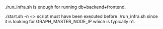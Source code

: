 ./run_infra.sh is enough for running db+backend+frontend.

./start.sh -n <> script must have been executed before ./run_infra.sh since
it is looking for GRAPH_MASTER_NODE_IP which is typically n1.